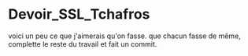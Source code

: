 # Devoir_SSL_Tchafros
voici un peu ce que j'aimerais qu'on fasse. que chacun fasse de même, complette le reste du travail et fait un commit.
